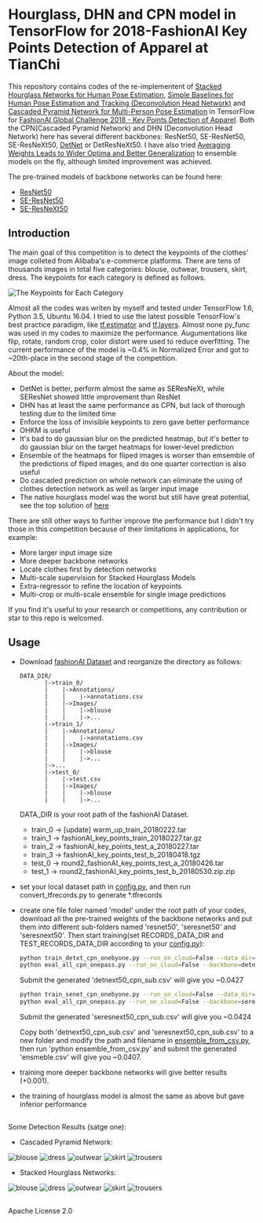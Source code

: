 # Hourglass, DHN and CPN model in TensorFlow for 2018-FashionAI Key Points Detection of Apparel at TianChi

This repository contains codes of the re-implementent of [Stacked Hourglass Networks for Human Pose Estimation](https://arxiv.org/abs/1603.06937), [Simple Baselines for Human Pose Estimation and Tracking (Deconvolution Head Network)](https://arxiv.org/abs/1804.06208) and [Cascaded Pyramid Network for Multi-Person Pose Estimation](https://arxiv.org/abs/1711.07319) in TensorFlow for [FashionAI Global Challenge 2018 - Key Points Detection of Apparel](https://tianchi.aliyun.com/competition/introduction.htm?spm=5176.11409106.5678.1.95b62e48Im9JVH&raceId=231648). Both the CPN(Cascaded Pyramid Network) and DHN (Deconvolution Head Network) here has several different backbones: ResNet50, SE-ResNet50, SE-ResNeXt50, [DetNet](https://arxiv.org/abs/1804.06215) or DetResNeXt50. I have also tried [Averaging Weights Leads to Wider Optima and Better Generalization](https://arxiv.org/abs/1803.05407) to ensemble models on the fly, although limited improvement was achieved.

The pre-trained models of backbone networks can be found here:

- [ResNet50](https://github.com/tensorflow/models/tree/master/official/resnet)
- [SE-ResNet50](https://github.com/HiKapok/TF_Se_ResNe_t)
- [SE-ResNeXt50](https://github.com/HiKapok/TF_Se_ResNe_t)

## Introduction

The main goal of this competition is to detect the keypoints of the clothes' image colleted from Alibaba's e-commerce platforms. There are tens of thousands images in total five categories: blouse, outwear, trousers, skirt, dress. The keypoints for each category is defined as follows.

![](demos/outline.jpg "The Keypoints for Each Category")

Almost all the codes was writen by myself and tested under TensorFlow 1.6, Python 3.5, Ubuntu 16.04. I tried to use the latest possible TensorFlow's best practice paradigm, like [tf.estimator](https://www.tensorflow.org/api_docs/python/tf/estimator) and [tf.layers](https://www.tensorflow.org/api_docs/python/tf/layers). Almost none py_func was used in my codes to maximize the performance. Augumentations like flip, rotate, random crop, color distort were used to reduce overfitting. The current performance of the model is ~0.4% in Normalized Error and got to ~20th-place in the second stage of the competition. 

About the model:

- DetNet is better, perform almost the same as SEResNeXt, while SEResNet showed little improvement than ResNet
- DHN has at least the same performance as CPN, but lack of thorough testing due to the limited time
- Enforce the loss of invisible keypoints to zero gave better performance
- OHKM is useful
- It's bad to do gaussian blur on the predicted heatmap, but it's better to do gaussian blur on the target heatmaps for lower-level prediction
- Ensemble of the heatmaps for fliped images is worser than emsemble of the predictions of fliped images, and do one quarter correction is also useful
- Do cascaded prediction on whole network can eliminate the using of clothes detection network as well as larger input image
- The native hourglass model was the worst but still have great potential, see the top solution of [here](http://human-pose.mpi-inf.mpg.de/#results)

There are still other ways to further improve the performance but I didn't try those in this competition because of their limitations in applications, for example:

- More larger input image size
- More deeper backbone networks
- Locate clothes first by detection networks
- Multi-scale supervision for Stacked Hourglass Models
- Extra-regressor to refine the location of keypoints
- Multi-crop or multi-scale ensemble for single image predictions
   
If you find it's useful to your research or competitions, any contribution or star to this repo is welcomed.

## Usage
- Download [fashionAI Dataset](https://tianchi.aliyun.com/competition/information.htm?spm=5176.11165261.5678.2.34b72ec5iFguTn&raceId=231648&_lang=en_US) and reorganize the directory as follows:
	```
	DATA_DIR/
		   |->train_0/
		   |    |->Annotations/
		   |    |    |->annotations.csv
		   |    |->Images/
		   |    |    |->blouse
		   |    |    |->...
		   |->train_1/
		   |    |->Annotations/
		   |    |    |->annotations.csv
		   |    |->Images/
		   |    |    |->blouse
		   |    |    |->...
		   |->...
		   |->test_0/
		   |    |->test.csv
		   |    |->Images/
		   |    |    |->blouse
		   |    |    |->...
	```
	DATA_DIR is your root path of the fashionAI Dataset. 
	- train_0 -> [update] warm_up_train_20180222.tar
	- train_1 -> fashionAI_key_points_train_20180227.tar.gz
	- train_2 -> fashionAI_key_points_test_a_20180227.tar
	- train_3 -> fashionAI_key_points_test_b_20180418.tgz
	- test_0  -> round2_fashionAI_key_points_test_a_20180426.tar
	- test_1  -> round2_fashionAI_key_points_test_b_20180530.zip.zip

- set your local dataset path in [config.py](https://github.com/HiKapok/tf.fashionAI/blob/e90c5b0072338fa638c56ae788f7146d3f36cb1f/config.py#L20), and then run convert_tfrecords.py to generate *.tfrecords
- create one file foler named 'model' under the root path of your codes, download all the pre-trained weights of the backbone networks and put them into different sub-folders named 'resnet50', 'seresnet50' and 'seresnext50'. Then start training(set RECORDS_DATA_DIR and TEST_RECORDS_DATA_DIR according to your [config.py](https://github.com/HiKapok/tf.fashionAI/blob/e90c5b0072338fa638c56ae788f7146d3f36cb1f/config.py#L20)):
    ```sh
	python train_detxt_cpn_onebyone.py --run_on_cloud=False --data_dir=RECORDS_DATA_DIR
	python eval_all_cpn_onepass.py --run_on_cloud=False --backbone=detnext50_cpn --data_dir=TEST_RECORDS_DATA_DIR
	```
	Submit the generated 'detnext50_cpn_sub.csv' will give you ~0.0427
	```sh
	python train_senet_cpn_onebyone.py --run_on_cloud=False --data_dir=RECORDS_DATA_DIR
	python eval_all_cpn_onepass.py --run_on_cloud=False --backbone=seresnext50_cpn --data_dir=TEST_RECORDS_DATA_DIR
	```
	Submit the generated 'seresnext50_cpn_sub.csv' will give you ~0.0424

	Copy both 'detnext50_cpn_sub.csv' and 'seresnext50_cpn_sub.csv' to a new folder and modify the path and filename in [ensemble_from_csv.py](https://github.com/HiKapok/tf.fashionAI/blob/e90c5b0072338fa638c56ae788f7146d3f36cb1f/ensemble_from_csv.py#L27), then run 'python ensemble_from_csv.py' and submit the generated 'ensmeble.csv' will give you ~0.0407.
- training more deeper backbone networks will give better results (+0.001).
- the training of hourglass model is almost the same as above but gave inferior performance

## ##
Some Detection Results (satge one):

- Cascaded Pyramid Network:
  
![](demos/cpn/blouse.jpg "blouse")
![](demos/cpn/dress.jpg "dress")
![](demos/cpn/outwear.jpg "outwear")
![](demos/cpn/skirt.jpg "skirt")
![](demos/cpn/trousers.jpg "trousers")

- Stacked Hourglass Networks:

![](demos/hg/blouse.jpg "blouse")
![](demos/hg/dress.jpg "dress")
![](demos/hg/outwear.jpg "outwear")
![](demos/hg/skirt.jpg "skirt")
![](demos/hg/trousers.jpg "trousers")

## ##
Apache License 2.0